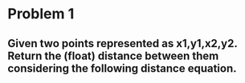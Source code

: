 # Problem 1 
## Given two points represented as x1,y1,x2,y2. Return the (float) distance between them considering the following distance equation.